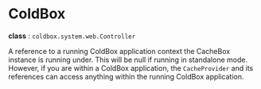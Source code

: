 # ColdBox

**class** : `coldbox.system.web.Controller`

A reference to a running ColdBox application context the CacheBox instance is running under. This will be null if running in standalone mode. However, if you are within a ColdBox application, the `CacheProvider` and its references can access anything within the running ColdBox application.
